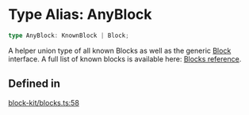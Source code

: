 # Type Alias: AnyBlock

```ts
type AnyBlock: KnownBlock | Block;
```

A helper union type of all known Blocks as well as the generic [Block](../interfaces/Block.md) interface. A full list of known blocks
is available here: [Blocks reference](https://api.slack.com/reference/block-kit/blocks).

## Defined in

[block-kit/blocks.ts:58](https://github.com/slackapi/node-slack-sdk/blob/7b348598b763c2b7545d1042b5f0429775cfa62c/packages/types/src/block-kit/blocks.ts#L58)
